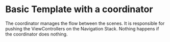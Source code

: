#  Basic Template with a coordinator 
The coordinator manages the flow between the scenes. It is responsible for pushing the ViewControllers on the Navigation Stack. Nothing happens if the coordinator does nothing.

